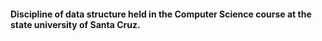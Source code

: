 #### Discipline of data structure held in the Computer Science course at the state university of Santa Cruz.

